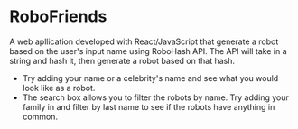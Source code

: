 # RoboFriends
A web apllication developed with React/JavaScript that generate a robot based on the user's input name using RoboHash API. The API will take in a string and hash it, then generate a robot based on that hash.

- Try adding your name or a celebrity's name and see what you would look like as a robot.
- The search box allows you to filter the robots by name. Try adding your family in and filter by last name to see if the robots have anything in common.
